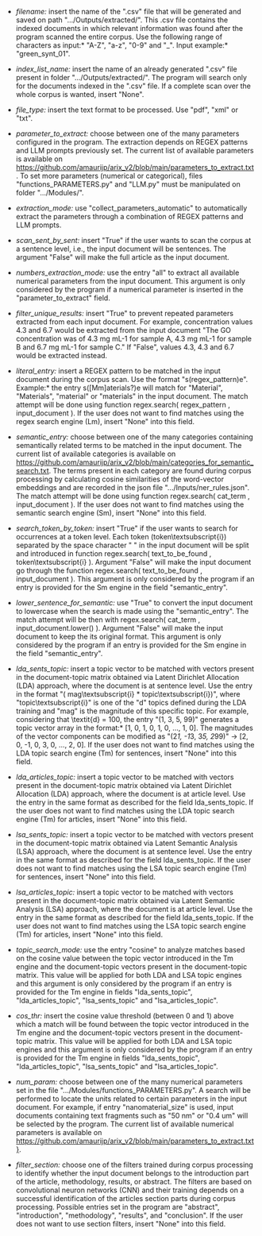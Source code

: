 - *filename:* insert the name of the ".csv" file that will be generated and saved on path ".../Outputs/extracted/". This .csv file contains the indexed documents in which relevant information was found after the program scanned the entire corpus. Use the following range of characters as input:* "A-Z", "a-z", "0-9" and "_". Input example:* "green_synt_01".

- *index_list_name:* insert the name of an already generated ".csv" file present in folder ".../Outputs/extracted/". The program will search only for the documents indexed in the ".csv" file. If a complete scan over the whole corpus is wanted, insert "None".

- *file_type:* insert the text format to be processed. Use "pdf", "xml" or "txt".

- *parameter_to_extract:* choose between one of the many parameters configured in the program. The extraction depends on REGEX patterns and LLM prompts previously set. The current list of available parameters is available on https://github.com/amaurijp/arix_v2/blob/main/parameters_to_extract.txt. To set more parameters (numerical or categorical), files "functions_PARAMETERS.py" and "LLM.py" must be manipulated on folder ".../Modules/".

- *extraction_mode:* use "collect_parameters_automatic" to automatically extract the parameters through a combination of REGEX patterns and LLM prompts.

- *scan_sent_by_sent:* insert "True" if the user wants to scan the corpus at a sentence level, i.e., the input document will be sentences. The argument "False" will make the full article as the input document.

- *numbers_extraction_mode:* use the entry "all" to extract all available numerical parameters from the input document. This argument is only considered by the program if a numerical parameter is inserted in the "parameter_to_extract" field.

- *filter_unique_results:* insert "True" to prevent repeated parameters extracted from each input document. For example, concentration values 4.3 and 6.7 would be extracted from the input document "The GO concentration was of 4.3 mg mL-1 for sample A, 4.3 mg mL-1 for sample B and 6.7 mg mL-1 for sample C." If "False", values 4.3, 4.3 and 6.7 would be extracted instead.

- *literal_entry:* insert a REGEX pattern to be matched in the input document during the corpus scan. Use the format "s(regex_pattern)e". Example:* the entry s([Mm]aterials?)e will match for "Material", "Materials", "material" or "materials" in the input document. The match attempt will be done using function regex.search( regex_pattern , input_document ). If the user does not want to find matches using the regex search engine (Lm), insert "None" into this field.

- *semantic_entry:* choose between one of the many categories containing semantically related terms to be matched in the input document. The current list of available categories is available on https://github.com/amaurijp/arix_v2/blob/main/categories_for_semantic_search.txt. The terms present in each category are found during corpus processing by calculating cosine similarities of the word-vector embeddings and are recorded in the json file ".../Inputs/ner_rules.json". The match attempt will be done using function regex.search( cat_term , input_document ). If the user does not want to find matches using the semantic search engine (Sm), insert "None" into this field.

- *search_token_by_token:* insert "True" if the user wants to search for occurrences at a token level. Each token (token\textsubscript{i}) separated by the space character " " in the input document will be split and introduced in function regex.search( text_to_be_found , token\textsubscript{i} ). Argument "False" will make the input document go through the function regex.search( text_to_be_found , input_document ). This argument is only considered by the program if an entry is provided for the Sm engine in the field "semantic_entry".

- *lower_sentence_for_semantic:* use "True" to convert the input document to lowercase when the search is made using the "semantic_entry". The match attempt will be then with regex.search( cat_term , input_document.lower() ). Argument "False" will make the input document to keep the its original format. This argument is only considered by the program if an entry is provided for the Sm engine in the field "semantic_entry".

- *lda_sents_topic:* insert a topic vector to be matched with vectors present in the document-topic matrix obtained via Latent Dirichlet Allocation (LDA) approach, where the document is at sentence level. Use the entry in the format "( mag\textsubscript{i} * topic\textsubscript{i})", where "topic\textsubscript{i}" is one of the "d" topics defined during the LDA training and "mag" is the magnitude of this specific topic. For example, considering that \textit{d} = 100, the entry "(1, 3, 5, 99)" generates a topic vector array in the format:* [1, 0, 1, 0, 1, 0, ..., 1, 0]. The magnitudes of the vector components can be modified as "(2*1, -1*3, 3*5, 2*99)" $\rightarrow$ [2, 0, -1, 0, 3, 0, ..., 2, 0]. If the user does not want to find matches using the LDA topic search engine (Tm) for sentences, insert "None" into this field.

- *lda_articles_topic:* insert a topic vector to be matched with vectors present in the document-topic matrix obtained via Latent Dirichlet Allocation (LDA) approach, where the document is at article level. Use the entry in the same format as described for the field lda_sents_topic. If the user does not want to find matches using the LDA topic search engine (Tm) for articles, insert "None" into this field.

- *lsa_sents_topic:* insert a topic vector to be matched with vectors present in the document-topic matrix obtained via Latent Semantic Analysis (LSA) approach, where the document is at sentence level. Use the entry in the same format as described for the field lda_sents_topic. If the user does not want to find matches using the LSA topic search engine (Tm) for sentences, insert "None" into this field.

- *lsa_articles_topic:* insert a topic vector to be matched with vectors present in the document-topic matrix obtained via Latent Semantic Analysis (LSA) approach, where the document is at article level. Use the entry in the same format as described for the field lda_sents_topic. If the user does not want to find matches using the LSA topic search engine (Tm) for articles, insert "None" into this field.

- *topic_search_mode:* use the entry "cosine" to analyze matches based on the cosine value between the topic vector introduced in the Tm engine and the document-topic vectors present in the document-topic matrix. This value will be applied for both LDA and LSA topic engines and this argument is only considered by the program if an entry is provided for the Tm engine in fields "lda_sents_topic", "lda_articles_topic", "lsa_sents_topic" and "lsa_articles_topic".

- *cos_thr:* insert the cosine value threshold (between 0 and 1) above which a match will be found between the topic vector introduced in the Tm engine and the document-topic vectors present in the document-topic matrix. This value will be applied for both LDA and LSA topic engines and this argument is only considered by the program if an entry is provided for the Tm engine in fields "lda_sents_topic", "lda_articles_topic", "lsa_sents_topic" and "lsa_articles_topic".

- *num_param:* choose between one of the many numerical parameters set in the file ".../Modules/functions_PARAMETERS.py". A search will be performed to locate the units related to certain parameters in the input document. For example, if entry "nanomaterial_size" is used, input documents containing text fragments such as "50 nm" or "0.4 um" will be selected by the program. The current list of available numerical parameters is available on https://github.com/amaurijp/arix_v2/blob/main/parameters_to_extract.txt}. 

- *filter_section:* choose one of the filters trained during corpus processing to identify whether the input document belongs to the introduction part of the article, methodology, results, or abstract. The filters are based on convolutional neuron networks (CNN) and their training depends on a successful identification of the articles section parts during corpus processing. Possible entries set in the program are "abstract", "introduction", "methodology", "results", and "conclusion". If the user does not want to use section filters, insert "None" into this field.
